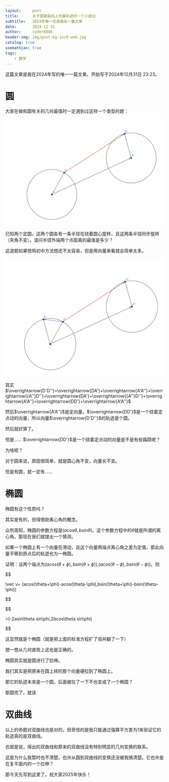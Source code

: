 ```yaml
---
layout:     post
title:      关于圆锥曲线上向量轨迹的一个小结论
subtitle:   2024年唯一也是最后一篇文章
date:       2024-12-31
author:     coder6886
header-img: img/post-bg-ios9-web.jpg
catalog: true
usemathjax: true
tags:
    - 数学
---
```

这篇文章是我在2024年写的唯一一篇文章。开始写于2024年12月31日 23:23。

# 圆

大家在做和圆有关的几何最值时一定遇到过这样一个类型的题：

![fig1](/img/on-locus-of-same-angle-vectors-on-conic-sections-fig1.png)

已知两个定圆，这两个圆各有一条半径在绕着圆心旋转，且这两条半径同步旋转（夹角不变）。请问半径外端两个点距离的最值是多少？

这道题如果想用初中方法想还不太容易，但是用向量来看就会简单太多。

![fig2](/img/on-locus-of-same-angle-vectors-on-conic-sections-fig2.png)

其实$\overrightarrow{D'D''}=\overrightarrow{DA'}+\overrightarrow{A'A''}+\overrightarrow{{A''}D''}=\overrightarrow{DA'}+\overrightarrow{{A''}D''}+\overrightarrow{A'A''}=\overrightarrow{DD'}+\overrightarrow{A'A''}$

然后$\overrightarrow{A'A''}$是定向量，$\overrightarrow{DD'}$是一个绕着定点动的向量，所以向量$\overrightarrow{D'D''}$的轨迹是个圆。

然后就好算了。

但是……
$\overrightarrow{DD'}$是一个绕着定点动的向量是不是有些蹊跷呢？

为啥呢？

对于圆来说，原因很简单，就是圆心角不变，向量长不变。

但是有圆，就一定有……

# 椭圆
椭圆有这个性质吗？

其实是有的，但得借助离心角的概念。

众所周知，椭圆的参数方程是$(acos\theta,bsin\theta)$。这个参数方程中的$\theta$就是所谓的离心角。那现在我们就提出一个猜测。

如果一个椭圆上有一个向量在滑动，且这个向量两端点离心角之差为定值，那此向量平移到原点后的轨迹也为一椭圆。

证明：设两个端点为$(acos(\theta+\phi),bsin(\theta+\phi))$,$(acos(\theta-\phi),bsin(\theta-\phi))$。则

$$

\vec v= (acos(\theta+\phi)-acos(\theta-\phi),bsin(\theta+\phi)-bsin(\theta-\phi))

$$

$$

=(-2asin\theta sin\phi,2bcos\theta sin\phi)

$$

这显然就是个椭圆（就是把上面的标准方程扩了倍并翻了一下）

想一想从几何直观上这也是正确的。

椭圆其实就是圆进行了拉伸。

我们其实是把原来在圆上转的那个向量硬拉到了椭圆上。

那它的轨迹本来是一个圆，后面被拉了一下不也变成了一个椭圆？

那圆完了，就该

# 双曲线
以上的命题对双曲线也是对的，但奇怪的是我只能通过强算平方差为1来验证它的轨迹真的是双曲线。

也就是说，得出的双曲线和原来的双曲线没有特别明显的几何变换的联系。

这是为什么我暂时也不清楚。也许从圆到双曲线的变换还没被我搞清楚。它也许是在复平面内的一个拉伸？

那今天先写到这里了。祝大家2025年快乐！